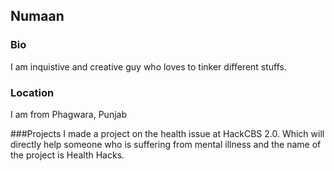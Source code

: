 ## Numaan

### Bio
I am inquistive and creative guy who loves to tinker different stuffs.

### Location
I am from Phagwara, Punjab

###Projects
I made a project on the health issue at HackCBS 2.0. Which will directly help someone who is suffering from mental illness and the name of the project is Health Hacks.
